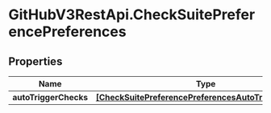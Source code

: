 # GitHubV3RestApi.CheckSuitePreferencePreferences

## Properties

Name | Type | Description | Notes
------------ | ------------- | ------------- | -------------
**autoTriggerChecks** | [**[CheckSuitePreferencePreferencesAutoTriggerChecks]**](CheckSuitePreferencePreferencesAutoTriggerChecks.md) |  | [optional] 


